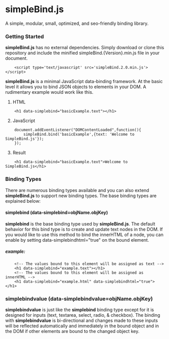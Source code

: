 simpleBind.js
======
A simple, modular, small, optimized, and seo-friendly binding library.  

### Getting Started
**simpleBind.js** has no external dependencies.  Simply download or clone this repository and include the minified simpleBind.{Version}.min.js file in your document.

```
	<script type='text/javascript' src='simpleBind.2.0.min.js'></script>	
``` 

**simpleBind.js** is a minimal JavaScript data-binding framework. At the basic level it allows you to bind JSON objects to elements in your DOM. A rudimentary example would work like this.  

1. HTML

```
	<h1 data-simplebind="basicExample.text"></h1>
```

2. JavaScript

```
	document.addEventListener("DOMContentLoaded",function(){
		simpleBind.bind('basicExample',{text: 'Welcome to SimpleBind.js'}); 
	}); 
```

3. Result

```
	<h1 data-simplebind="basicExample.text">Welcome to SimpleBind.js</h1>
```

### Binding Types
There are numerous binding types available and you can also extend **simpleBind.js** to support new binding types.  The base binding types are explained below: 

#### simplebind (data-simplebind=objName.objKey)
**simplebind** is the base binding type used by **simpleBind.js**.  The default behavior for this bind type is to create and update text nodes in the DOM.  If you would like to use this method to bind the innerHTML of a node, you can enable by setting data-simplebindhtml="true" on the bound element. 

##### example: 
```
	<!-- The values bound to this element will be assigned as text -->
	<h1 data-simplebind="example.text"></h1>
	<!-- The values bound to this element will be assigned as innerHTML -->
	<h1 data-simplebind="example.html" data-simplebindhtml="true"></h1>
```

### simplebindvalue (data-simplebindvalue=objName.objKey)
**simplebindvalue** is just like the **simplebind** binding type except for it is designed for inputs (text, textarea, select, radio, & checkbox).  The binding with **simplebindvalue** is bi-directional and changes made to these inputs will be reflected automatically and immediately in the bound object and in the DOM if other elements are bound to the changed object key.  

